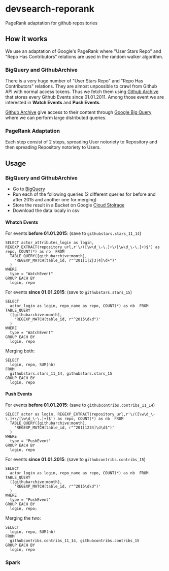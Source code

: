 # devsearch-reporank
PageRank adaptation for github repositories

## How it works
We use an adaptation of Google's PageRank where "User Stars Repo" and "Repo Has Contributors" relations are used in the random walker algorithm.

### BigQuery and GithubArchive
There is a very huge number of "User Stars Repo" and "Repo Has Contributors" relations. They are almost unpossible to crawl from Github API with normal access tokens. Thus we fetch them using [Github Archive](https://www.githubarchive.org/) that stores every Github Events since 01.01.2011. Among those event we are interested in **Watch Events** and **Push Events**.

[Github Archive](https://www.githubarchive.org/) give access to their content through [Google Big Query](https://developers.google.com/bigquery/) where we can perform large distributed queries.

### PageRank Adaptation
Each step consist of 2 steps, spreading User notoriety to Repository and then spreading Repository notoriety to Users.

## Usage

### BigQuery and GithubArchive
* Go to [BigQuery](https://bigquery.cloud.google.com)
* Run each of the following queries (2 different queries for before and after 2015 and another one for merging)
* Store the result in a Bucket on Google [Cloud Stolrage](https://cloud.google.com/storage/)
* Download the data localy in csv

#### Whatch Events
For events **before 01.01.2015**: (save to `githubstars.stars_11_14`)
```
SELECT actor_attributes_login as login, REGEXP_EXTRACT(repository_url,r'\/([\w\d_\-\.]+\/[\w\d_\-\.]+)$') as repo, COUNT(*) as nb  FROM
  TABLE_QUERY([githubarchive:month],
    'REGEXP_MATCH(table_id, r"^201[1|2|3|4]\d+")'
  )
WHERE
  type = "WatchEvent"
GROUP EACH BY
  login, repo
```
For events **since 01.01.2015**: (save to `githubstars.stars_15`)
```
SELECT
  actor_login as login, repo_name as repo, COUNT(*) as nb  FROM
TABLE_QUERY
  ([githubarchive:month],
    'REGEXP_MATCH(table_id, r"^2015\d\d")'
  )
WHERE
  type = "WatchEvent"
GROUP EACH BY
  login, repo
```
Merging both:
```
SELECT
  login, repo, SUM(nb)
FROM
  githubstars.stars_11_14, githubstars.stars_15
GROUP EACH BY
  login, repo
```

#### Push Events
For events **before 01.01.2015**: (save to `githubcontribs.contribs_11_14`)
```
SELECT actor as login, REGEXP_EXTRACT(repository_url,r'\/([\w\d_\-\.]+\/[\w\d_\-\.]+)$') as repo, COUNT(*) as nb  FROM
  TABLE_QUERY([githubarchive:month],
    'REGEXP_MATCH(table_id, r"^201[1234]\d\d$")'
  )
WHERE
  type = "PushEvent"
GROUP EACH BY
  login, repo
```
For events **since 01.01.2015**: (save to `githubcontribs.contribs_15`)
```
SELECT
  actor_login as login, repo_name as repo, COUNT(*) as nb  FROM
TABLE_QUERY
  ([githubarchive:month],
    'REGEXP_MATCH(table_id, r"^2015\d\d")'
  )
WHERE
  type = "PushEvent"
GROUP EACH BY
  login, repo;
```
Merging the two:
```
SELECT
  login, repo, SUM(nb)
FROM
  githubcontribs.contribs_11_14, githubcontribs.contribs_15
GROUP EACH BY
  login, repo
```

### Spark
